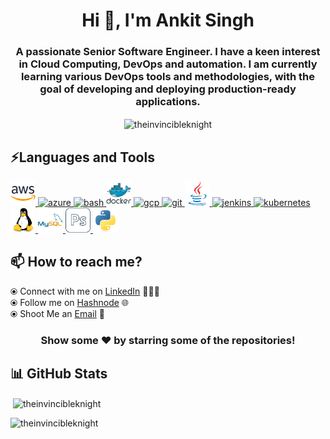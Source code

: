 <h1 align="center">Hi 👋, I'm Ankit Singh </h1>
<h3 align="center">A passionate Senior Software Engineer. I have a keen interest in Cloud Computing, DevOps and automation. I am currently learning various DevOps tools and methodologies, with the goal of developing and deploying production-ready applications.</h3>

<p align="center"><img align="center" src="https://github-readme-streak-stats.herokuapp.com/?user=theinvincibleknight&theme=gotham" alt="theinvincibleknight" /></p>

<!--
<img align='right' src="https://cdn.dribbble.com/users/1292677/screenshots/6139167/avento.gif" width="300">
-->

## ⚡Languages and Tools

<p align="left"> <a href="https://aws.amazon.com" target="_blank" rel="noreferrer"> <img src="https://raw.githubusercontent.com/devicons/devicon/master/icons/amazonwebservices/amazonwebservices-original-wordmark.svg" alt="aws" width="40" height="40"/> </a> <a href="https://azure.microsoft.com/en-in/" target="_blank" rel="noreferrer"> <img src="https://www.vectorlogo.zone/logos/microsoft_azure/microsoft_azure-icon.svg" alt="azure" width="40" height="40"/> </a> <a href="https://www.gnu.org/software/bash/" target="_blank" rel="noreferrer"> <img src="https://www.vectorlogo.zone/logos/gnu_bash/gnu_bash-icon.svg" alt="bash" width="40" height="40"/> </a> <a href="https://www.docker.com/" target="_blank" rel="noreferrer"> <img src="https://raw.githubusercontent.com/devicons/devicon/master/icons/docker/docker-original-wordmark.svg" alt="docker" width="40" height="40"/> </a> <a href="https://cloud.google.com" target="_blank" rel="noreferrer"> <img src="https://www.vectorlogo.zone/logos/google_cloud/google_cloud-icon.svg" alt="gcp" width="40" height="40"/> </a> <a href="https://git-scm.com/" target="_blank" rel="noreferrer"> <img src="https://www.vectorlogo.zone/logos/git-scm/git-scm-icon.svg" alt="git" width="40" height="40"/> </a> <a href="https://www.java.com" target="_blank" rel="noreferrer"> <img src="https://raw.githubusercontent.com/devicons/devicon/master/icons/java/java-original.svg" alt="java" width="40" height="40"/> </a> <a href="https://www.jenkins.io" target="_blank" rel="noreferrer"> <img src="https://www.vectorlogo.zone/logos/jenkins/jenkins-icon.svg" alt="jenkins" width="40" height="40"/> </a> <a href="https://kubernetes.io" target="_blank" rel="noreferrer"> <img src="https://www.vectorlogo.zone/logos/kubernetes/kubernetes-icon.svg" alt="kubernetes" width="40" height="40"/> </a> <a href="https://www.linux.org/" target="_blank" rel="noreferrer"> <img src="https://raw.githubusercontent.com/devicons/devicon/master/icons/linux/linux-original.svg" alt="linux" width="40" height="40"/> </a> <a href="https://www.mysql.com/" target="_blank" rel="noreferrer"> <img src="https://raw.githubusercontent.com/devicons/devicon/master/icons/mysql/mysql-original-wordmark.svg" alt="mysql" width="40" height="40"/> </a> <a href="https://www.photoshop.com/en" target="_blank" rel="noreferrer"> <img src="https://raw.githubusercontent.com/devicons/devicon/master/icons/photoshop/photoshop-line.svg" alt="photoshop" width="40" height="40"/> </a> <a href="https://www.python.org" target="_blank" rel="noreferrer"> <img src="https://raw.githubusercontent.com/devicons/devicon/master/icons/python/python-original.svg" alt="python" width="40" height="40"/> </a> </p>

## 📫 How to reach me?

⦿ Connect with me on [LinkedIn](https://linkedin.com/in/akshayhegde8055/) 👨🏻‍💻 <br>
⦿ Follow me on [Hashnode](https://hashnode.com/@akshayhegde/) 🌐 <br>
⦿ Shoot Me an [Email](mailto:akshayhegde8055@gmail.com) 💌 <br>

<div align="center">
  
### Show some ❤️ by starring some of the repositories!
  
  </div>

## 📊 GitHub Stats

<p>&nbsp;<img align="center" src="https://github-readme-stats.vercel.app/api?username=theinvincibleknight&show_icons=true&locale=en&theme=gotham" alt="theinvincibleknight" /></p>

<p><img align="left" src="https://github-readme-stats.vercel.app/api/top-langs?username=theinvincibleknight&show_icons=true&locale=en&layout=compact&theme=gotham" alt="theinvincibleknight" /></p> <br>

<!--
#### Thanks for visiting :heart:
![VisitorCount](https://profile-counter.glitch.me/theinvincibleknight/count.svg)
-->
